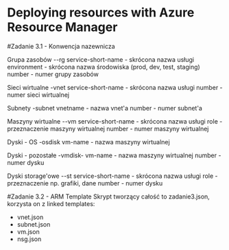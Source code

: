 # Deploying resources with Azure Resource Manager

#Zadanie 3.1 - Konwencja nazewnicza

Grupa zasobów
<service-short-name>-<environment>-rg<number>
service-short-name - skrócona nazwa usługi
environment - skrócona nazwa środowiska (prod, dev, test, staging)
number - numer grupy zasobów

Sieci wirtualne
<service-short-name>-vnet<number>
service-short-name - skrócona nazwa usługi
number - numer sieci wirtualnej

Subnety
<vnetname>-subnet<number>
vnetname - nazwa vnet'a
number - numer subnet'a

Maszyny wirtualne
<service-short-name>-<role>-vm<number>
service-short-name - skrócona nazwa usługi
role - przeznaczenie maszyny wirtualnej
number - numer maszyny wirtualnej

Dyski - OS
<vm-name>-osdisk
vm-name - nazwa maszyny wirtualnej

Dyski - pozostałe
<vm-name>-vmdisk-<number>
vm-name - nazwa maszyny wirtualnej
number - numer dysku

Dyski storage'owe
<short-service-name>-<role>-st<number>
service-short-name - skrócona nazwa usługi
role - przeznaczenie np. grafiki, dane
number - numer dysku

#Zadanie 3.2 - ARM Template
Skrypt tworzący całość to zadanie3.json, korzysta on z linked templates:
 + vnet.json
 + subnet.json
 + vm.json
 + nsg.json
 
